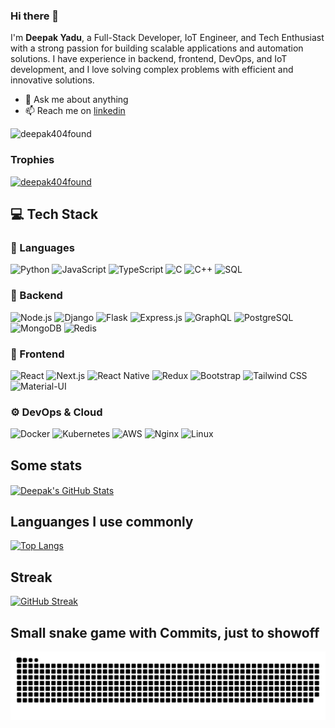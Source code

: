 ### Hi there 👋

I'm **Deepak Yadu**, a Full-Stack Developer, IoT Engineer, and Tech Enthusiast with a strong passion for building scalable applications and automation solutions. I have experience in backend, frontend, DevOps, and IoT development, and I love solving complex problems with efficient and innovative solutions.

- 💬 Ask me about anything
- 📫 Reach me on [linkedin](https://www.linkedin.com/in/deepak-yadu-404/)

<p align="left"> <img src="https://komarev.com/ghpvc/?username=deepak404found&label=Profile%20views&color=0e75b6&style=flat" alt="deepak404found" /> </p>

### Trophies
<p align="left"> <a href="https://github.com/ryo-ma/github-profile-trophy"><img src="https://github-profile-trophy.vercel.app/?username=deepak404found&theme=dracula&rank=-C,-B" alt="deepak404found" /></a> </p>

## 💻 Tech Stack

### 🚀 Languages
![Python](https://img.shields.io/badge/-Python-000?&logo=Python)
![JavaScript](https://img.shields.io/badge/-JavaScript-000?&logo=JavaScript)
![TypeScript](https://img.shields.io/badge/-TypeScript-000?&logo=TypeScript)
![C](https://img.shields.io/badge/-C-000?&logo=C)
![C++](https://img.shields.io/badge/-C++-000?&logo=c%2b%2b&logoColor=00599C)
![SQL](https://img.shields.io/badge/-SQL-000?&logo=MySQL)

### 🔧 Backend
![Node.js](https://img.shields.io/badge/-Node.js-000?&logo=node.js)
![Django](https://img.shields.io/badge/-Django-000?&logo=Django)
![Flask](https://img.shields.io/badge/-Flask-000?&logo=Flask)
![Express.js](https://img.shields.io/badge/-Express.js-000?&logo=Express)
![GraphQL](https://img.shields.io/badge/-GraphQL-000?&logo=GraphQL)
![PostgreSQL](https://img.shields.io/badge/-PostgreSQL-000?&logo=PostgreSQL)
![MongoDB](https://img.shields.io/badge/-MongoDB-000?&logo=MongoDB)
![Redis](https://img.shields.io/badge/-Redis-000?&logo=Redis)

### 🎨 Frontend
![React](https://img.shields.io/badge/-React-000?&logo=React)
![Next.js](https://img.shields.io/badge/-Next.js-000?&logo=Next.js)
![React Native](https://img.shields.io/badge/-React%20Native-000?&logo=React)
![Redux](https://img.shields.io/badge/-Redux-000?&logo=Redux)
![Bootstrap](https://img.shields.io/badge/-Bootstrap-000?&logo=Bootstrap)
![Tailwind CSS](https://img.shields.io/badge/-Tailwind%20CSS-000?&logo=TailwindCSS)
![Material-UI](https://img.shields.io/badge/-Material%20UI-000?&logo=mui)

### ⚙️ DevOps & Cloud
![Docker](https://img.shields.io/badge/-Docker-000?&logo=Docker)
![Kubernetes](https://img.shields.io/badge/-Kubernetes-000?&logo=Kubernetes)
![AWS](https://img.shields.io/badge/-AWS-000?&logo=Amazon-AWS&logoColor=F90)
![Nginx](https://img.shields.io/badge/-Nginx-000?&logo=Nginx)
![Linux](https://img.shields.io/badge/-Linux-000?&logo=Linux)

## Some stats

<a href="https://github.com/deepak404found/deepak404found">
  <img align="center" src="https://github-readme-stats.vercel.app/api?username=deepak404found&theme=radical&rank_icon=github&include_all_commits=true&show_icons=true" alt="Deepak's GitHub Stats" />
</a> 

## Languanges I use commonly

[![Top Langs](https://github-readme-stats.vercel.app/api/top-langs/?username=deepak404found&layout=compact&theme=radical)](https://github.com/anuraghazra/github-readme-stats)

 
## Streak
[![GitHub Streak](https://github-readme-streak-stats.herokuapp.com/?user=deepak404found&theme=radical)](https://git.io/streak-stats)

## Small snake game with Commits, just to showoff

![snake gif](https://github.com/deepak404found/deepak404found/blob/output/github-snake-dark.svg?palette=github-dark)

